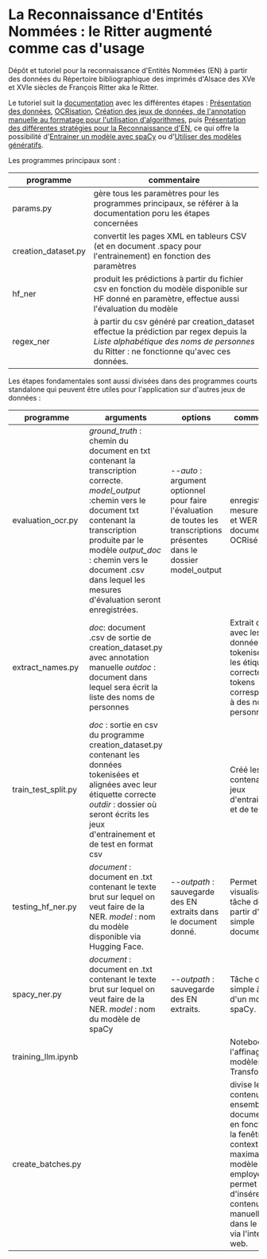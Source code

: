 # La Reconnaissance d'Entités Nommées : le Ritter augmenté comme cas d'usage

Dépôt et tutoriel pour la reconnaissance d'Entités Nommées (EN) à partir des données du Répertoire bibliographique des imprimés d'Alsace des XVe et XVIe siècles de François Ritter aka le Ritter.

Le tutoriel suit la [documentation](documentation/) avec les différentes étapes : [Présentation des données](documentation/1.Les_donnees.md), [OCRisation](documentation/2.OCR.md), [Création des jeux de données, de l'annotation manuelle au formatage pour l'utilisation d'algorithmes](documentation/3.Creation_jeux_de_donnees.md), puis [Présentation des différentes stratégies pour la Reconnaissance d'EN](documentation/4.Strategie_NER.md), ce qui offre la possibilité d'[Entrainer un modèle avec spaCy](documentation/5.Entrainement_modele_avec_spacy.md) ou d'[Utiliser des modèles génératifs](documentation/6.Modeles_generatif.md).

Les programmes principaux sont : 

programme|commentaire
--|--
params.py|gère tous les paramètres pour les programmes principaux, se référer à la documentation poru les étapes concernées
creation_dataset.py|convertit les pages XML en tableurs CSV (et en document .spacy pour l'entrainement) en fonction des paramètres
hf_ner|produit les prédictions à partir du fichier csv en fonction du modèle disponible sur HF donné en paramètre, effectue aussi l'évaluation du modèle
regex_ner|à partir du csv généré par creation_dataset effectue la prédiction par regex depuis la _Liste alphabétique des noms de personnes_ du Ritter : ne fonctionne qu'avec ces données. 


Les étapes fondamentales sont aussi divisées dans des programmes courts standalone qui peuvent être utiles pour l'application sur d'autres jeux de données :

|programme|arguments|options|commentaire
|--|--|--|--|
evaluation_ocr.py|*ground_truth* : chemin du document en txt contenant la transcription correcte. *model_output* :chemin vers le document txt contenant la transcription produite par le modèle *output_doc* : chemin vers le document .csv dans lequel les mesures d'évaluation seront enregistrées.|*--auto* : argument optionnel pour faire l'évaluation de toutes les transcriptions présentes dans le dossier model_output | enregistre les mesures CER et WER du document OCRisé |
extract_names.py|*doc*: document .csv de sortie de creation_dataset.py avec annotation manuelle *outdoc* : document dans lequel sera écrit la liste des noms de personnes|| Extrait du doc avec les données tokenisées et les étiquettes correctes les tokens correspondants à des noms de personnes
train_test_split.py|    *doc* : sortie en csv du programme creation_dataset.py contenant les données tokenisées et alignées avec leur étiquette correcte *outdir* : dossier où seront écrits les jeux d'entrainement et de test en format csv || Créé les csv contenant les jeux d'entrainement et de test
testing_hf_ner.py| *document* : document en .txt contenant le texte brut sur lequel on veut faire de la NER. *model* : nom du modèle disponible via Hugging Face.| *--outpath* : sauvegarde des EN extraits dans le document donné. | Permet de visualiser la tâche de NER à partir d'un simple document txt. 
spacy_ner.py|*document* : document en .txt contenant le texte brut sur lequel on veut faire de la NER. *model* : nom du modèle de spaCy  |*--outpath* : sauvegarde des EN extraits. | Tâche de NER simple à partir d'un modèle de spaCy. 
training_llm.ipynb|||Notebook pour l'affinage de modèles Transformers. 
create_batches.py|||divise le contenu d'un ensemble de documents txt en fonction de la fenêtre contextuelle maximale du modèle employé : permet d'insérer le contenu manuellement dans le prompt via l'interface web.  |